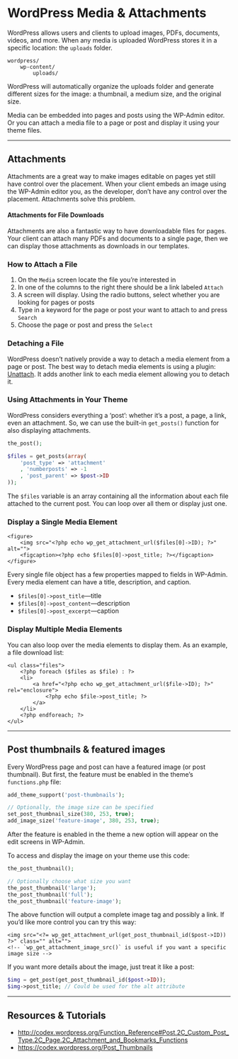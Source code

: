 # WordPress Media & Attachments

WordPress allows users and clients to upload images, PDFs, documents, videos, and more. When any media is uploaded WordPress stores it in a specific location: the `uploads` folder.

```
wordpress/
	wp-content/
		uploads/
```

WordPress will automatically organize the uploads folder and generate different sizes for the image: a thumbnail, a medium size, and the original size.

Media can be embedded into pages and posts using the WP-Admin editor. Or you can attach a media file to a page or post and display it using your theme files.

---

## Attachments

Attachments are a great way to make images editable on pages yet still have control over the placement. When your client embeds an image using the WP-Admin editor you, as the developer, don’t have any control over the placement. Attachments solve this problem.

#### Attachments for File Downloads

Attachments are also a fantastic way to have downloadable files for pages. Your client can attach many PDFs and documents to a single page, then we can display those attachments as downloads in our templates.

### How to Attach a File

1. On the `Media` screen locate the file you’re interested in
2. In one of the columns to the right there should be a link labeled `Attach`
3. A screen will display. Using the radio buttons, select whether you are looking for pages or posts
4. Type in a keyword for the page or post your want to attach to and press `Search`
5. Choose the page or post and press the `Select`

### Detaching a File

WordPress doesn’t natively provide a way to detach a media element from a page or post. The best way to detach media elements is using a plugin: [Unattach](http://wordpress.org/extend/plugins/unattach/). It adds another link to each media element allowing you to detach it.

### Using Attachments in Your Theme

WordPress considers everything a ‘post’: whether it’s a post, a page, a link, even an attachment. So, we can use the built-in `get_posts()` function for also displaying attachments.

```php
the_post();

$files = get_posts(array(
	'post_type' => 'attachment'
	, 'numberposts' => -1
	, 'post_parent' => $post->ID
));
```

The `$files` variable is an array containing all the information about each file attached to the current post. You can loop over all them or display just one.

### Display a Single Media Element

```html+php
<figure>
	<img src="<?php echo wp_get_attachment_url($files[0]->ID); ?>" alt="">
	<figcaption><?php echo $files[0]->post_title; ?></figcaption>
</figure>
```

Every single file object has a few properties mapped to fields in WP-Admin. Every media element can have a title, description, and caption.

- `$files[0]->post_title`—title
- `$files[0]->post_content`—description
- `$files[0]->post_excerpt`—caption

### Display Multiple Media Elements

You can also loop over the media elements to display them. As an example, a file download list:

```html+php
<ul class="files">
	<?php foreach ($files as $file) : ?>
	<li>
		<a href="<?php echo wp_get_attachment_url($file->ID); ?>" rel="enclosure">
			<?php echo $file->post_title; ?>
		</a>
	</li>
	<?php endforeach; ?>
</ul>
```

---

## Post thumbnails & featured images

Every WordPress page and post can have a featured image (or post thumbnail). But first, the feature must be enabled in the theme’s `functions.php` file:

```php
add_theme_support('post-thumbnails');

// Optionally, the image size can be specified
set_post_thumbnail_size(380, 253, true);
add_image_size('feature-image', 380, 253, true);
```

After the feature is enabled in the theme a new option will appear on the edit screens in WP-Admin.

To access and display the image on your theme use this code:

```php
the_post_thumbnail();

// Optionally choose what size you want
the_post_thumbnail('large');
the_post_thumbnail('full');
the_post_thumbnail('feature-image');
```

The above function will output a complete image tag and possibly a link. If you’d like more control you can try this way:

```html+php
<img src="<?= wp_get_attachment_url(get_post_thumbnail_id($post->ID)) ?>" class="" alt="">
<!-- `wp_get_attachment_image_src()` is useful if you want a specific image size -->
```

If you want more details about the image, just treat it like a post:

```php
$img = get_post(get_post_thumbnail_id($post->ID));
$img->post_title; // Could be used for the alt attribute
```

---

## Resources & Tutorials

- <http://codex.wordpress.org/Function_Reference#Post.2C_Custom_Post_Type.2C_Page.2C_Attachment_and_Bookmarks_Functions>
- <https://codex.wordpress.org/Post_Thumbnails>
